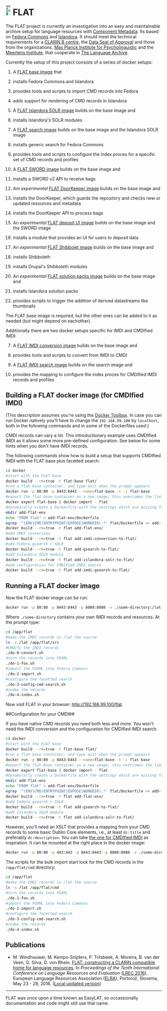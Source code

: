 ![FLAT logo](docker/flat/drupal/flat-logo.png) FLAT
===================================================
The FLAT project is currently an investigation into an easy and
maintainable archive setup for language resources with
[Component Metadata](http://www.clarin.eu/cmdi/). Its based on [Fedora Commons](http://fedora-commons.org/)
and [Islandora](http://islandora.ca/). It should meet the technical requirements
for a [CLARIN B centre](http://hdl.handle.net/1839/00-DOCS.CLARIN.EU-77), the [Data Seal of Approval](http://datasealofapproval.org/) and those from the
organizations, [Max Planck Institute for Psycholinguistic](http://www.mpi.nl/) and
the [Meertens Institute](http://www.meertens.knaw.nl/), that cooperate in [The Language Archive](http://tla.mpi.nl/).

Currently the setup of this project consists of a series of docker setups:

 1. A [FLAT base image](docker/flat/) that
   1. installs Fedora Commons and Islandora
   2. provides tools and scripts to import CMD records into Fedora
   3. adds support for rendering of CMD records in Islandora

 2. A [FLAT Islandora SOLR image](docker/add-islandora-solr-to-flat) builds on the base image and
   1. installs Islandora's SOLR modules

 3. A [FLAT search image](docker/add-gsearch-to-flat) builds on the base image and the Islandora SOLR image
   1. installs generic search for Fedora Commons
   2. provides tools and scripts to configure the index proces for a specific set of CMD records and profiles

 4. A [FLAT SWORD image](docker/add-sword-to-flat) builds on the base image and
   1. installs a SWORD v2 API to receive bags
   
 5. Am *experimental* [FLAT DoorKeeper image](docker/add-doorkeeper-to-flat) builds on the base image and
   1. installs the DoorKeeper, which guards the repository and checks new or updated resources and metadata
   2. installs the DoorKeeper API to process bags

 6. An *experimental* [FLAT deposit UI image](docker/add-deposit-ui-to-flat) builds on the base image and the SWORD image
   1. installs a module that provides an UI for users to deposit data
   
 7. An *experimental* [FLAT Shibbolet image](docker/add-shibboleth-to-flat) builds on the base image and
   1. installs Shibboleth
   2. installs Drupal's Shibboleth modules
   
 8. An *experimental* [FLAT solution packs image](docker/add-solution-packs-to-flat) builds on the base image and
   1. installs Islandora solution packs
   2. provides scripts to trigger the addition of derived datastreams like thumbnails

The FLAT base image is required, but the other ones can be added to it as needed (but might depend on eachother).

Additionally there are two docker setups specific for IMDI and CMDIfied IMDI:

 7. A [FLAT IMDI conversion image](docker/add-imdi-conversion-to-flat) builds on the base image and
   1. provides tools and scripts to convert from IMDI to CMDI

 8. A [FLAT IMDI search image](docker/add-imdi-gsearch-to-flat) builds on the search image and
   1. provides the mapping to configure the index proces for CMDIfied IMDI records and profiles

## Building a FLAT docker image (for CMDIfied IMDI) ##

(This description assumes you're using the [Docker Toolbox](https://www.docker.com/products/docker-toolbox).
In case you can run Docker natively you'll have to change the ```192.168.99.100``` by ```localhost```, both in the following commands and in some of the Dockerfiles used.)

CMDI records can vary a lot. This introductionary example uses CMDIfied IMDI as it allows some more pre-defined configuration. See below for some hints when you don't have IMDI records.

The following commands show how to build a setup that supports CMDIfied IMDI with the FLAT base plus facetted search:

```sh
cd docker
#start with the FLAT base
docker build --rm=true -t flat-base flat/
#run a flat-base container, and type exit when the prompt appears
docker run -p 80:80 -p 8443:8443 --name=flat-base -t -i flat-base
#export the flat-base container as a new image, this overcomes the limit of 127 layers
docker export flat-base | docker import - flat
#dynamically create a Dockerfile with the settings which are missing from the new image
mkdir add-flat-env
echo "FROM flat" > add-flat-env/Dockerfile
egrep '^(ENV|CMD|ENTRYPOINT|EXPOSE|WORKDIR).*' flat/Dockerfile >> add-flat-env/Dockerfile
docker build --rm=true -t flat add-flat-env/
#add IMDI conversion
docker build --rm=true -t flat add-imdi-conversion-to-flat/
#add Fedora gsearch + SOLR
docker build --rm=true -t flat add-gsearch-to-flat/
#add Islandora SOLR module
docker build --rm=true -t flat add-islandora-solr-to-flat/
#add configuration for CMDIfied IMDI search
docker build --rm=true -t flat add-imdi-gsearch-to-flat/
```

## Running a FLAT docker image ##

Now the FLAT docker image can be run:

```sh
docker run -p 80:80 -p 8443:8443 -p 8080:8080 -v ./some-directory:/lat -t -i flat
```

Where ```./some-directory``` contains your own IMDI records and resources. At the prompt type:

```sh
cd /app/flat
#make the IMDI records in /lat the source
ln -s /lat /app/flat/src
#CMDIfy the IMDI records
./do-0-convert.sh
#turn the records into FOXML
./do-1-fox.sh
#import the FOXML into Fedora Commons
./do-2-import.sh
#configure the facetted search
./do-3-config-cmd-search.sh
#index the records
./do-4-index.sh
```

Now visit FLAT in your browser: http://192.168.99.100/flat.

##Configuration for your CMDI##

If you have native CMD records you need both less and more. You won't need the IMDI conversion and the configuration for CMDIfied IMDI search.

```sh
cd docker
#start with the FLAT base
docker build --rm=true -t flat-base flat/
#run a flat-base container, and type exit when the prompt appears
docker run -p 80:80 -p 8443:8443 --name=flat-base -t -i flat-base
#export the flat-base container as a new image, this overcomes the limit of 127 layers
docker export flat-base | docker import - flat
#dynamically create a Dockerfile with the settings which are missing from the new image
mkdir add-flat-env
echo "FROM flat" > add-flat-env/Dockerfile
egrep '^(ENV|CMD|ENTRYPOINT|EXPOSE|WORKDIR).*' flat/Dockerfile >> add-flat-env/Dockerfile
docker build --rm=true -t flat add-flat-env/
#add Fedora gsearch + SOLR
docker build --rm=true -t flat add-gsearch-to-flat/
#add Islandora SOLR module
docker build --rm=true -t flat add-islandora-solr-to-flat/
```

However, you'll need an XSLT that provides a mapping from your CMD records to some basic Dublin Core elements, i.e., at least ```dc:title``` and preferably ```dc:description```.
You can take [the one for CMDIfied IMDI](./docker/add-imdi-conversion-to-flat/flat/scripts/cmd2dc.xsl) as inspiration.
It can be mounted at the right place in the docker image:

```sh
docker run -p 80:80 -p 443:443 -p 8443:8443 -p 8080:8080 -v ./some-directory:/lat -v ./another-directory/cmd2dc.xsl:/app/flat/cmd2dc.xsl -t -i flat
```

The scripts for the bulk import start look for the CMD records in the ```/app/flat/cmd``` directory:

```sh
cd /app/flat
#make the CMDI records in /lat the source
ln -s /lat /app/flat/cmd
#turn the records into FOXML
./do-1-fox.sh
#import the FOXML into Fedora Commons
./do-2-import.sh
#configure the facetted search
./do-3-config-cmd-search.sh
#index the records
./do-4-index.sh
```

## Publications ##

* M. Windhouwer, M. Kemps-Snijders, P. Trilsbeek, A. Moreira, B. van der Veen, G. Silva, D. von Rhein. [FLAT: constructing a CLARIN compatible home for language resources](http://www.lrec-conf.org/proceedings/lrec2016/summaries/476.html). In _Proceedings of the Tenth International Conference on Language Resources and Evaluation_ ([LREC 2016](http://lrec2016.lrec-conf.org/en/)), European Language Resources Association ([ELRA](http://www.elra.info/)), Portorož, Slovenia, May 23 - 28, 2016. ([Local updated version](documents/2016-LREC-FLAT.pdf))

___
FLAT was once upon a time known as EasyLAT, so occassionally documentation and code might still use that name.
